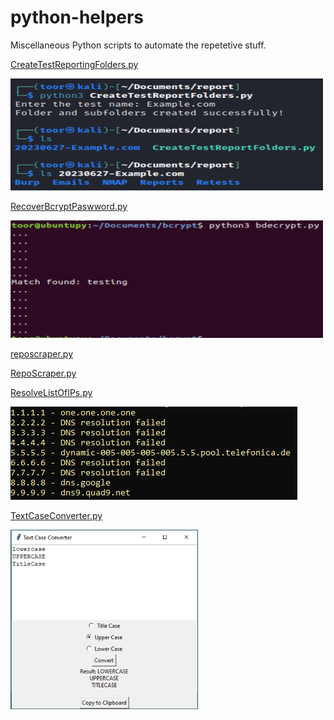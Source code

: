 # python-helpers
Miscellaneous Python scripts to automate the repetetive stuff.

[CreateTestReportingFolders.py](https://github.com/mr-tomr/python-helpers/blob/main/CreateTestReportingFolders.py)

<img src="https://github.com/mr-tomr/python-helpers/blob/main/images/CreateTestReportFolders.png" alt="Alt Text" style="width: 500px;">

[RecoverBcryptPaswword.py](https://github.com/mr-tomr/python-helpers/blob/main/RecoverBcryptPaswword.py)

<img src="https://github.com/mr-tomr/python-helpers/blob/main/images/bcrypt.png" alt="Alt Text" style="width: 500px;">

[reposcraper.py](/mr-tomr/python-helpers/blob/main/reposcraper.py)

[RepoScraper.py](https://github.com/mr-tomr/python-helpers/blob/main/images/repoScraper.png)

[ResolveListOfIPs.py](https://github.com/mr-tomr/python-helpers/blob/main/ResolveListOfIPs.py)

![ResolveListofIPs.py](https://github.com/mr-tomr/python-helpers/blob/main/images/resolveListOfIPs.png)


[TextCaseConverter.py](https://github.com/mr-tomr/python-helpers/blob/main/TextCaseConverter.py)

<img src="https://github.com/mr-tomr/python-helpers/blob/main/images/TextCaseConverter.png" alt="Alt Text" style="width: 300px;">

